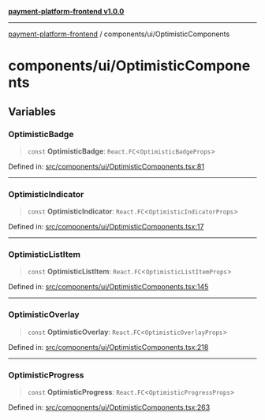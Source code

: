 [**payment-platform-frontend v1.0.0**](../../README.md)

***

[payment-platform-frontend](../../README.md) / components/ui/OptimisticComponents

# components/ui/OptimisticComponents

## Variables

### OptimisticBadge

> `const` **OptimisticBadge**: `React.FC`\<`OptimisticBadgeProps`\>

Defined in: [src/components/ui/OptimisticComponents.tsx:81](https://github.com/lsendel/sass/blob/main/frontend/src/components/ui/OptimisticComponents.tsx#L81)

***

### OptimisticIndicator

> `const` **OptimisticIndicator**: `React.FC`\<`OptimisticIndicatorProps`\>

Defined in: [src/components/ui/OptimisticComponents.tsx:17](https://github.com/lsendel/sass/blob/main/frontend/src/components/ui/OptimisticComponents.tsx#L17)

***

### OptimisticListItem

> `const` **OptimisticListItem**: `React.FC`\<`OptimisticListItemProps`\>

Defined in: [src/components/ui/OptimisticComponents.tsx:145](https://github.com/lsendel/sass/blob/main/frontend/src/components/ui/OptimisticComponents.tsx#L145)

***

### OptimisticOverlay

> `const` **OptimisticOverlay**: `React.FC`\<`OptimisticOverlayProps`\>

Defined in: [src/components/ui/OptimisticComponents.tsx:218](https://github.com/lsendel/sass/blob/main/frontend/src/components/ui/OptimisticComponents.tsx#L218)

***

### OptimisticProgress

> `const` **OptimisticProgress**: `React.FC`\<`OptimisticProgressProps`\>

Defined in: [src/components/ui/OptimisticComponents.tsx:263](https://github.com/lsendel/sass/blob/main/frontend/src/components/ui/OptimisticComponents.tsx#L263)
